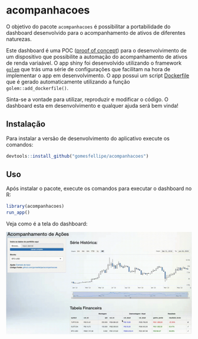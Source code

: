 
# acompanhacoes

O objetivo do pacote `acompanhacoes` é possibilitar a portabilidade do dashboard desenvolvido para o acompanhamento de ativos de diferentes naturezas.

Este dashboard é uma POC ([proof of concept](https://en.wikipedia.org/wiki/Proof_of_concept)) para o desenvolvimento de um dispositivo que possibilite a automação do acompanhamento de ativos de renda variaável. O app shiny foi desenvolvido utilizando o framework [`golem`](https://thinkr-open.github.io/golem/index.html) que trás uma série de configurações que facilitam na hora de implementar o app em desenvolvimento. O app possui um script [Dockerfile](https://github.com/gomesfellipe/acompanhacoes/blob/master/Dockerfile) que é gerado automaticamente utilizando a função `golem::add_dockerfile()`.

Sinta-se a vontade para utilizar, reproduzir e modificar o código. O dashboard esta em desenvolvimento e qualquer ajuda será bem vinda!

## Instalação

Para instalar a versão de desenvolvimento do aplicativo execute os comandos:

``` r
devtools::install_github("gomesfellipe/acompanhacoes")
```

## Uso

Após instalar o pacote, execute os comandos para executar o dashboard no R:

``` r
library(acompanhacoes)
run_app()
```

Veja como é a tela do dashboard:

![](inst/app/www/dashboard.gif)

